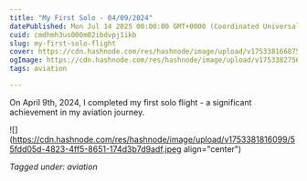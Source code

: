 ```yaml
---
title: "My First Solo - 04/09/2024"
datePublished: Mon Jul 14 2025 00:00:00 GMT+0000 (Coordinated Universal Time)
cuid: cmdhmh3us000m02ibdvpj1ikb
slug: my-first-solo-flight
cover: https://cdn.hashnode.com/res/hashnode/image/upload/v1753381668754/9a08545f-bb08-4891-879d-477dad70e367.jpeg
ogImage: https://cdn.hashnode.com/res/hashnode/image/upload/v1753382756752/30a331d3-3beb-49d6-b304-31a12500796b.jpeg
tags: aviation

---
```


On April 9th, 2024, I completed my first solo flight - a significant achievement in my aviation journey.

![](https://cdn.hashnode.com/res/hashnode/image/upload/v1753381816099/55fdd05d-4823-4ff5-8651-174d3b7d9adf.jpeg align="center")

*Tagged under: aviation*